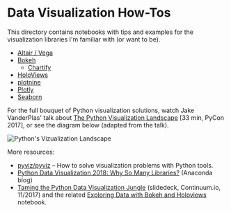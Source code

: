 # Data Visualization How-Tos

This directory contains notebooks with tips and examples
for the visualization libraries I'm familiar with (or want to be).

* [Altair / Vega](https://nbviewer.jupyter.org/github/jhermann/jupyter-by-example/blob/master/visualization/altair.ipynb)
* [Bokeh](https://nbviewer.jupyter.org/github/jhermann/jupyter-by-example/blob/master/visualization/bokeh.ipynb)
  * [Chartify](https://nbviewer.jupyter.org/github/jhermann/jupyter-by-example/blob/master/visualization/chartify.ipynb)
* [HoloViews](https://nbviewer.jupyter.org/github/jhermann/jupyter-by-example/blob/master/visualization/holoviews.ipynb)
* [plotnine](https://nbviewer.jupyter.org/github/jhermann/jupyter-by-example/blob/master/visualization/plotnine.ipynb)
* [Plotly](https://nbviewer.jupyter.org/github/jhermann/jupyter-by-example/blob/master/visualization/plotly.ipynb)
* [Seaborn](https://nbviewer.jupyter.org/github/jhermann/jupyter-by-example/blob/master/visualization/seaborn.ipynb)


For the full bouquet of Python visualization solutions,
watch Jake VanderPlas' talk about
[The Python Visualization Landscape](https://youtu.be/FytuB8nFHPQ) [33 min, PyCon 2017],
or see the diagram below (adapted from the talk).

![Python's Vizualization Landscape](https://www.anaconda.com/wp-content/uploads/2018/12/PythonVisLandscape.jpg)


More resources:

* [pyviz/pyviz](https://github.com/pyviz/pyviz) – How to solve visualization problems with Python tools.
* [Python Data Visualization 2018: Why So Many Libraries?](https://www.anaconda.com/python-data-visualization-2018-why-so-many-libraries/) (Anaconda blog)
* [Taming the Python Data Visualization Jungle](https://www.slideshare.net/continuumio/taming-the-python-data-visualization-jungle) (slidedeck, Continuum.io, 11/2017) and the related [Exploring Data with Bokeh and Holoviews](https://anaconda.org/jbednar/exploring_data/notebook) notebook.
